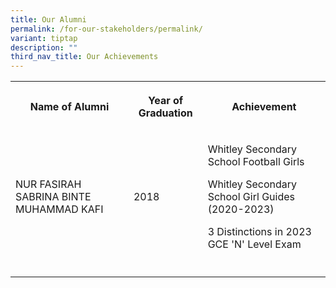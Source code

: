 ```yaml
---
title: Our Alumni
permalink: /for-our-stakeholders/permalink/
variant: tiptap
description: ""
third_nav_title: Our Achievements
---
```

<table>
<tbody>
<tr>
<th rowspan="1" colspan="2">
<p>Name of Alumni</p>
</th>
<th rowspan="1" colspan="1">
<p>Year of Graduation</p>
</th>
<th rowspan="1" colspan="1">
<p>Achievement</p>
</th>
</tr>
<tr>
<td rowspan="1" colspan="2">
<p>NUR FASIRAH SABRINA BINTE MUHAMMAD KAFI</p>
</td>
<td rowspan="1" colspan="1">
<p>2018</p>
</td>
<td rowspan="1" colspan="1">
<p>Whitley Secondary School Football Girls</p>
<p>Whitley Secondary School Girl Guides (2020-2023)</p>
<p>3 Distinctions in 2023 GCE 'N' Level Exam</p>
</td>
</tr>
<tr>
<td rowspan="1" colspan="2">
<p></p>
</td>
<td rowspan="1" colspan="1">
<p></p>
</td>
<td rowspan="1" colspan="1">
<p></p>
</td>
</tr>
</tbody>
</table>
<p></p>